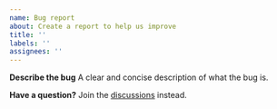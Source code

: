 ```yaml
---
name: Bug report
about: Create a report to help us improve
title: ''
labels: ''
assignees: ''
---
```


**Describe the bug**
A clear and concise description of what the bug is.

**Have a question?**
Join the [discussions](https://github.com/geckosio/geckos.io/discussions) instead.
